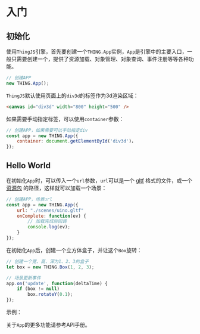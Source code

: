 # 入门
<!-- getting-started -->

## 初始化
使用`ThingJS`引擎，首先要创建一个`THING.App`实例，`App`是引擎中的主要入口，一般只需要创建一个，提供了资源加载、对象管理、对象查询、事件注册等等各种功能。

```javascript
// 创建APP
new THING.App();
```

`ThingJS`默认使用页面上的`div3d`的标签作为3d渲染区域：
```html
<canvas id="div3d" width="800" height="500" />
```
如果需要手动指定标签，可以使用`container`参数：
```javascript
// 创建APP，如果需要可以手动指定div
const app = new THING.App({
    container: document.getElementById('div3d')，
});
```

## Hello World
在初始化`App`时，可以传入一个`url`参数，`url`可以是一个 <a href="https://www.khronos.org/gltf/">gltf</a> 格式的文件，或一个<a href="">资源包</a> 的路径，这样就可以加载一个场景：
```javascript
// 创建APP，场景url
const app = new THING.App({
    url: "./scenes/uino.gltf"
    onComplete: function(ev) {
        // 加载完成后回调
        console.log(ev);
    }
});
```

在初始化`App`后，创建一个立方体盒子，并让这个`Box`旋转：
```javascript
// 创建一个宽、高、深为1、2、3的盒子
let box = new THING.Box(1, 2, 3);

// 场景更新事件
app.on('update', function(deltaTime) {
    if (box != null)
        box.rotateY(0.1);
});
```

示例：
<playground src="sample_box.js"></playground>

关于`App`的更多功能请参考API手册。


